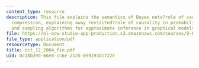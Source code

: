 ```yaml
---
content_type: resource
description: This file explains the semantics of Bayes nets?role of causality in structural
  compression, explaining away revisited?role of causality in probabilistic inference,
  and sampling algorithms for approximate inference in graphical models.
file: https://ol-ocw-studio-app-production.s3.amazonaws.com/courses/9-66j-computational-cognitive-science-fall-2004/0c18b39d66e8cc6e2125099193dc722e_oct_12_2004_fin.pdf
file_type: application/pdf
resourcetype: Document
title: oct_12_2004_fin.pdf
uid: 0c18b39d-66e8-cc6e-2125-099193dc722e
---
```

